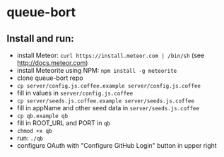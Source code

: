 queue-bort
==========

Install and run:
----------------

- install Meteor: `curl https://install.meteor.com | /bin/sh` (see http://docs.meteor.com)
- install Meteorite using NPM: `npm install -g meteorite`
- clone queue-bort repo
- `cp server/config.js.coffee.example server/config.js.coffee`
- fill in values in `server/config.js.coffee`
- `cp server/seeds.js.coffee.example server/seeds.js.coffee`
- fill in appName and other seed data in `server/seeds.js.coffee`
- `cp qb.example qb`
- fill in ROOT_URL and PORT in `qb`
- `chmod +x qb`
- run: `./qb`
- configure OAuth with "Configure GitHub Login" button in upper right
